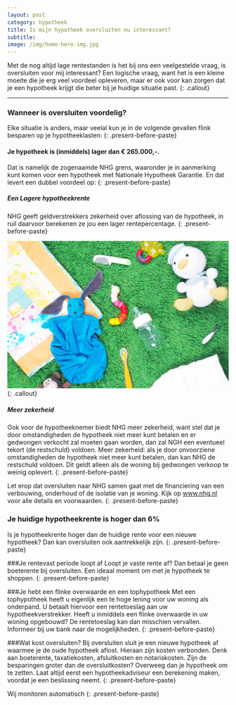 ```yaml
---
layout: post
category: hypotheek
title: Is mijn hypotheek oversluiten nu interessant?
subtitle:
image: /img/home-hero-img.jpg
---
```


Met de nog altijd lage rentestanden is het bij ons een veelgestelde vraag, is oversluiten voor mij interessant? Een logische vraag, want het is een kleine moeite die je erg veel voordeel opleveren, maar er ook voor kan zorgen dat je een hypotheek krijgt die beter bij je huidige situatie past.
{: .callout}

---

### Wanneer is oversluiten voordelig?

Elke situatie is anders, maar veelal kun je in de volgende gevallen flink besparen op je hypotheeklasten:
{: .present-before-paste}

#### Je hypotheek is (inmiddels) lager dan € 265.000,-.

Dat is namelijk de zogenaamde NHG grens, waaronder je in aanmerking kunt komen voor een hypotheek met Nationale Hypotheek Garantie. En dat levert een dubbel voordeel op:
{: .present-before-paste}

##### Een Lagere hypotheekrente

NHG geeft geldverstrekkers zekerheid over aflossing van de hypotheek, in ruil daarvoor berekenen ze jou een lager rentepercentage.
{: .present-before-paste}

![This is a test description](/img/beschermen.jpg)
{: .callout}

##### Meer zekerheid

Ook voor de hypotheeknemer biedt NHG meer zekerheid, want stel dat je door omstandigheden de hypotheek niet meer kunt betalen en er gedwongen verkocht zal moeten gaan worden, dan zal NGH een eventueel tekort (de restschuld) voldoen. Meer zekerheid: als je door onvoorziene omstandigheden de hypotheek niet meer kunt betalen, dan kan NHG de restschuld voldoen. Dit geldt alleen als de woning bij gedwongen verkoop te weinig oplevert.
{: .present-before-paste}

Let erop dat oversluiten naar NHG samen gaat met de financiering van een verbouwing, onderhoud of de isolatie van je woning. Kijk op www.nhg.nl voor alle details en voorwaarden.
{: .present-before-paste}

### Je huidige hypotheekrente is hoger dan 6%

Is je hypotheekrente hoger dan de huidige rente voor een nieuwe hypotheek? Dan kan oversluiten ook aantrekkelijk zijn.
{: .present-before-paste}

###Je rentevast periode loopt af Loopt je vaste rente af? Dan betaal je geen boeterente bij oversluiten. Een ideaal moment om met je hypotheek te shoppen.
{: .present-before-paste}

###Je hebt een flinke overwaarde en een tophypotheek Met een tophypotheek heeft u eigenlijk een te hoge lening voor uw woning als onderpand. U betaalt hiervoor een rentetoeslag aan uw hypotheekverstrekker. Heeft u inmiddels een flinke overwaarde in uw woning opgebouwd? De rentetoeslag kan dan misschien vervallen. Informeer bij uw bank naar de mogelijkheden.
{: .present-before-paste}

###Wat kost oversluiten? Bij oversluiten sluit je een nieuwe hypotheek af waarmee je de oude hypotheek aflost. Hieraan zijn kosten verbonden. Denk aan boeterente, taxatiekosten, afsluitkosten en notariskosten. Zijn de besparingen groter dan de oversluitkosten? Overweeg dan je hypotheek om te zetten. Laat altijd eerst een hypotheekadviseur een berekening maken, voordat je een beslissing neemt.
{: .present-before-paste}

Wij monitoren automatisch
{: .present-before-paste}